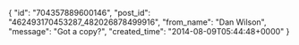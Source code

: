  {
   "id": "704357889600146",
   "post_id": "462493170453287_482026878499916",
   "from_name": "Dan Wilson",
   "message": "Got a copy?",
   "created_time": "2014-08-09T05:44:48+0000"
 }
